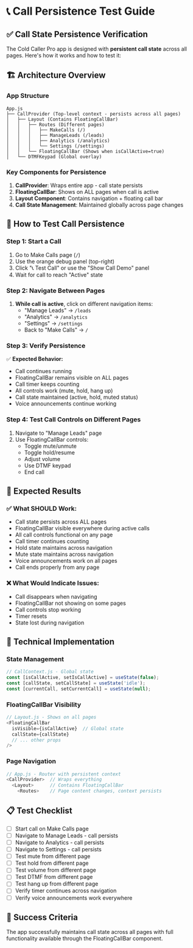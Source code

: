 # 📞 Call Persistence Test Guide

## ✅ Call State Persistence Verification

The Cold Caller Pro app is designed with **persistent call state** across all pages. Here's how it works and how to test it:

## 🏗️ Architecture Overview

### **App Structure**
```
App.js
├── CallProvider (Top-level context - persists across all pages)
│   ├── Layout (Contains FloatingCallBar)
│   │   ├── Routes (Different pages)
│   │   │   ├── MakeCalls (/)
│   │   │   ├── ManageLeads (/leads)
│   │   │   ├── Analytics (/analytics)
│   │   │   └── Settings (/settings)
│   │   └── FloatingCallBar (Shows when isCallActive=true)
│   └── DTMFKeypad (Global overlay)
```

### **Key Components for Persistence**

1. **CallProvider**: Wraps entire app - call state persists
2. **FloatingCallBar**: Shows on ALL pages when call is active
3. **Layout Component**: Contains navigation + floating call bar
4. **Call State Management**: Maintained globally across page changes

## 🧪 How to Test Call Persistence

### **Step 1: Start a Call**
1. Go to Make Calls page (`/`)
2. Use the orange debug panel (top-right)
3. Click "📞 Test Call" or use the "Show Call Demo" panel
4. Wait for call to reach "Active" state

### **Step 2: Navigate Between Pages**
1. **While call is active**, click on different navigation items:
   - "Manage Leads" → `/leads`
   - "Analytics" → `/analytics`
   - "Settings" → `/settings`
   - Back to "Make Calls" → `/`

### **Step 3: Verify Persistence**
✅ **Expected Behavior:**
- Call continues running
- FloatingCallBar remains visible on ALL pages
- Call timer keeps counting
- All controls work (mute, hold, hang up)
- Call state maintained (active, hold, muted status)
- Voice announcements continue working

### **Step 4: Test Call Controls on Different Pages**
1. Navigate to "Manage Leads" page
2. Use FloatingCallBar controls:
   - Toggle mute/unmute
   - Toggle hold/resume
   - Adjust volume
   - Use DTMF keypad
   - End call

## 🎯 Expected Results

### ✅ **What SHOULD Work:**
- Call state persists across ALL pages
- FloatingCallBar visible everywhere during active calls
- All call controls functional on any page
- Call timer continues counting
- Hold state maintains across navigation
- Mute state maintains across navigation
- Voice announcements work on all pages
- Call ends properly from any page

### ❌ **What Would Indicate Issues:**
- Call disappears when navigating
- FloatingCallBar not showing on some pages
- Call controls stop working
- Timer resets
- State lost during navigation

## 🔧 Technical Implementation

### **State Management**
```javascript
// CallContext.js - Global state
const [isCallActive, setIsCallActive] = useState(false);
const [callState, setCallState] = useState('idle');
const [currentCall, setCurrentCall] = useState(null);
```

### **FloatingCallBar Visibility**
```javascript
// Layout.js - Shows on all pages
<FloatingCallBar
  isVisible={isCallActive}  // Global state
  callState={callState}
  // ... other props
/>
```

### **Page Navigation**
```javascript
// App.js - Router with persistent context
<CallProvider>  // Wraps everything
  <Layout>      // Contains FloatingCallBar
    <Routes>    // Page content changes, context persists
```

## 📋 Test Checklist

- [ ] Start call on Make Calls page
- [ ] Navigate to Manage Leads - call persists
- [ ] Navigate to Analytics - call persists  
- [ ] Navigate to Settings - call persists
- [ ] Test mute from different page
- [ ] Test hold from different page
- [ ] Test volume from different page
- [ ] Test DTMF from different page
- [ ] Test hang up from different page
- [ ] Verify timer continues across navigation
- [ ] Verify voice announcements work everywhere

## 🎉 Success Criteria

The app successfully maintains call state across all pages with full functionality available through the FloatingCallBar component.
